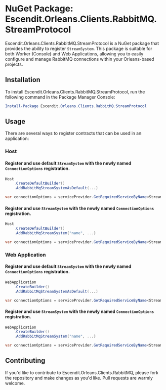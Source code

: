# NuGet Package: Escendit.Orleans.Clients.RabbitMQ.StreamProtocol

Escendit.Orleans.Clients.RabbitMQ.StreamProtocol is a NuGet package that provides the ability to register
`StreamSystem`. This package is suitable for both Worker (Console)
and Web Applications, allowing you to easily configure and manage RabbitMQ connections within
your Orleans-based projects.

## Installation

To install Escendit.Orleans.Clients.RabbitMQ.StreamProtocol, run the following command in the Package Manager Console:

```powershell
Install-Package Escendit.Orleans.Clients.RabbitMQ.StreamProtocol
```

## Usage

There are several ways to register contracts that can be used in an application:

### Host

#### Register and use default `StreamSystem` with the newly named `ConnectionOptions` registration.

```csharp
Host
    .CreateDefaultBuilder()
    .AddRabbitMqStreamSystemAsDefault(...)
```

```csharp
var connectionOptions = serviceProvider.GetRequiredServiceByName<StreamSystem>("Default");
```

#### Register and use `StreamSystem` with the newly named `ConnectionOptions` registration.

```csharp
Host
    .CreateDefaultBuilder()
    .AddRabbitMqStreamSystem("name", ...)
```

```csharp
var connectionOptions = serviceProvider.GetRequiredServiceByName<StreamSystem>("name");
```

### Web Application

#### Register and use default `StreamSystem` with the newly named `ConnectionOptions` registration.

```csharp
WebApplication
    .CreateBuilder()
    .AddRabbitMqStreamSystemAsDefault(...)
```

```csharp
var connectionOptions = serviceProvider.GetRequiredServiceByName<StreamSystem>("Default");
```

#### Register and use `StreamSystem` with the newly named `ConnectionOptions` registration.

```csharp
WebApplication
    .CreateBuilder()
    .AddRabbitMqStreamSystem("name", ...)
```

```csharp
var connectionOptions = serviceProvider.GetRequiredServiceByName<StreamSystem>("name");
```

## Contributing

If you'd like to contribute to Escendit.Orleans.Clients.RabbitMQ,
please fork the repository and make changes as you'd like.
Pull requests are warmly welcome.
